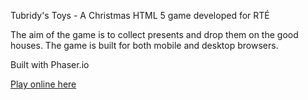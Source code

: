 Tubridy's Toys - A Christmas HTML 5 game developed for RTÉ

The aim of the game is to collect presents and drop them on the good houses.
The game is built for both mobile and desktop browsers.

Built with Phaser.io

[Play online here](https://www.rte.ie/tubridys-toys/)